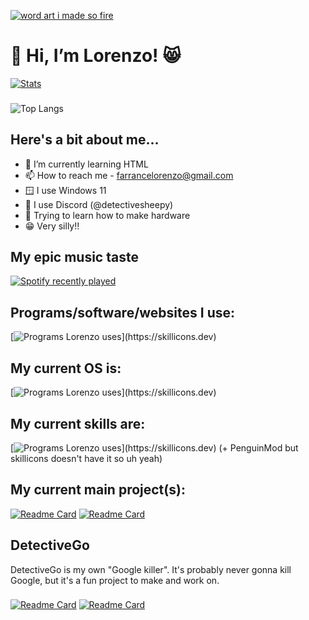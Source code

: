 [![word art i made so fire](https://github.com/detectivesheepy/detectivesheepy/blob/main/word%20art%20logo.png?raw=true)](https://lorenzofarrance.straw.page)
# 👋 Hi, I’m Lorenzo! 😸
[![Stats](https://github-readme-stats.vercel.app/api?username=detectivesheepy)](https://github.com/detectivesheepy/readmy)
###  
![Top Langs](https://github-readme-stats.vercel.app/api/top-langs/?username=detectivesheepy&layout=compact)

## Here's a bit about me...
- 🌱 I’m currently learning HTML
- 📫 How to reach me - farrancelorenzo@gmail.com
- 🪟 I use Windows 11
- 💬 I use Discord (@detectivesheepy)
- 🤖 Trying to learn how to make hardware
- 😁 Very silly!!

## My epic music taste
<div align="left">
  <a href="https://open.spotify.com/user/31cy5ctvayjnoh4qsrmy5c2szjy4">
    <img src="https://spotify-recently-played-readme.vercel.app/api?user=31cy5ctvayjnoh4qsrmy5c2szjy4&count=5" alt="Spotify recently played"  />
  </a>
</div>

## Programs/software/websites I use:
[![Programs Lorenzo uses](https://skillicons.dev/icons?i=html,bitbucket,discord,bots,github,js,powershell,notion,robloxstudio,wordpress,)](https://skillicons.dev)
## My current OS is:
[![Programs Lorenzo uses](https://skillicons.dev/icons?i=windows,linux,)](https://skillicons.dev)
## My current skills are:
[![Programs Lorenzo uses](https://skillicons.dev/icons?i=discord,bots,windows,powershell,notion,)](https://skillicons.dev)
(+ PenguinMod but skillicons doesn't have it so uh yeah)
## My current main project(s):
[![Readme Card](https://github-readme-stats.vercel.app/api/pin/?username=detectivesheepy&repo=simpl)](https://github.com/detectivesheepy/simpl)
[![Readme Card](https://github-readme-stats.vercel.app/api/pin/?username=detectivesheepy&repo=Sphero-Desktoy)](https://lorenzolikesstuff.gitbook.io/desktoy)
## DetectiveGo
DetectiveGo is my own "Google killer". It's probably never gonna kill Google, but it's a fun project to make and work on.
###
[![Readme Card](https://github-readme-stats.vercel.app/api/pin/?username=detectivesheepy&repo=detectivego)](https://github.com/detectivesheepy/detectivego)
[![Readme Card](https://github-readme-stats.vercel.app/api/pin/?username=detectivesheepy&repo=DetectivePedia)](https://github.com/detectivesheepy/DetectivePedia)
